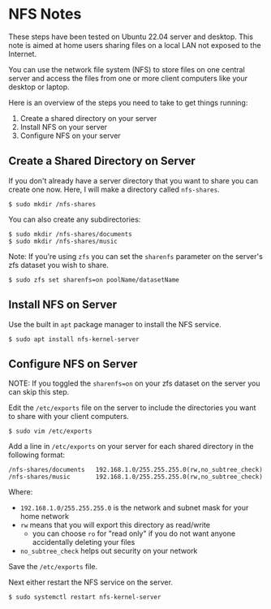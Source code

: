 # NFS Notes

These steps have been tested on Ubuntu 22.04 server and desktop. This note is aimed at home users sharing files on a local LAN not exposed to the Internet.

You can use the network file system (NFS) to store files on one central server and access the files from one or more client computers like your desktop or laptop. 

Here is an overview of the steps you need to take to get things running:

1. Create a shared directory on your server
2. Install NFS on your server
3. Configure NFS on your server

## Create a Shared Directory on Server

If you don't already have a server directory that you want to share you can create one now. Here, I will make a directory called `nfs-shares`.

    $ sudo mkdir /nfs-shares
    
You can also create any subdirectories:

    $ sudo mkdir /nfs-shares/documents
    $ sudo mkdir /nfs-shares/music

Note: If you're using `zfs` you can set the `sharenfs` parameter on the server's zfs dataset you wish to share.

    $ sudo zfs set sharenfs=on poolName/datasetName
    
## Install NFS on Server

Use the built in `apt` package manager to install the NFS service.

    $ sudo apt install nfs-kernel-server
    
## Configure NFS on Server

NOTE: If you toggled the `sharenfs=on` on your zfs dataset on the server you can skip this step.

Edit the `/etc/exports` file on the server to include the directories you want to share with your client computers.

    $ sudo vim /etc/exports

Add a line in `/etc/exports` on your server for each shared directory in the following format:

    /nfs-shares/documents   192.168.1.0/255.255.255.0(rw,no_subtree_check)
    /nfs-shares/music       192.168.1.0/255.255.255.0(rw,no_subtree_check)
    
Where:

* `192.168.1.0/255.255.255.0` is the network and subnet mask for your home network
* `rw` means that you will export this directory as read/write
    * you can choose `ro` for "read only" if you do not want anyone accidentally deleting your files
* `no_subtree_check` helps out security on your network

Save the `/etc/exports` file.

Next either restart the NFS service on the server.

    $ sudo systemctl restart nfs-kernel-server
